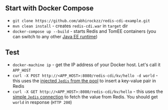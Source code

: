 ## Start with Docker Compose

- `git clone https://github.com/abhirockzz/redis-cdi-example.git`
- `mvn clean install` - creates `redis-cdi.war` in `target` dir
- `docker-compose up --build` - starts Redis and TomEE containers (you can switch to any other [Java EE runtime](https://github.com/abhirockzz/redis-cdi-example/blob/master/Dockerfile#L1))

## Test

- `docker-machine ip` - get the IP address of your Docker host. Let's call it `APP_HOST`
- `curl -X POST http://<APP_HOST>:8080/redis-cdi/kv/hello -d world` - this uses the [injected `Jedis` from the pool](https://github.com/abhirockzz/redis-cdi-example/blob/master/src/main/java/com/wordpress/abhirockzz/redis/cdi/PooledJedisProducer.java) to insert a key-value pair in Redis
- `curl -X GET http://<APP_HOST>:8080/redis-cdi/kv/hello` - this uses the [simple `Jedis` connection](https://github.com/abhirockzz/redis-cdi-example/blob/master/src/main/java/com/wordpress/abhirockzz/redis/cdi/JedisProducer.java) to fetch the value from Redis. You should get `world` in response (`HTTP 200`)
